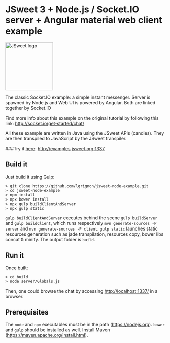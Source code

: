 # JSweet 3 + Node.js / Socket.IO server + Angular material web client example

<img src="http://www.jsweet.org/wp-content/logos/powered-by-jsweet-simple.svg" width="150" alt="JSweet logo">

The classic Socket.IO example: a simple instant messenger. Server is spawned by Node.js and Web UI is powered by Angular. Both are linked together by Socket.IO

Find more info about this example on the original tutorial by following this link: http://socket.io/get-started/chat/

All these example are written in Java using the JSweet APIs (candies). They are then transpiled to JavaScript by the JSweet transpiler.

###Try it [here](http://examples.jsweet.org:1337): http://examples.jsweet.org:1337

## Build it
Just build it using Gulp:

```
> git clone https://github.com/lgrignon/jsweet-node-example.git
> cd jsweet-node-example
> npm install
> npx bower install
> npx gulp buildClientAndServer
> npx gulp static
```

`gulp buildClientAndServer` executes behind the scene `gulp buildServer` and `gulp buildClient`, which runs respectively `mvn generate-sources -P server` and `mvn generate-sources -P client`.
`gulp static` launches static resources generation such as jade transpilation, resources copy, bower libs concat & minify.
The output folder is `build`.

## Run it
Once built: 
```
> cd build
> node server/Globals.js
```

Then, one could browse the chat by accessing [http://localhost:1337/](http://localhost:1337/) in a browser.

## Prerequisites

The `node` and `npm` executables must be in the path (https://nodejs.org). `bower` and `gulp` should be installed as well.
Install Maven (https://maven.apache.org/install.html).
